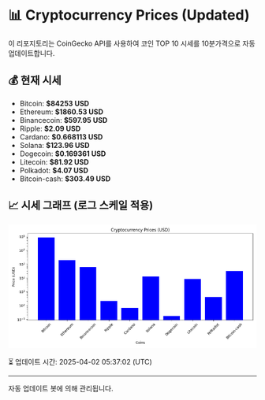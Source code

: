 
# 📊 Cryptocurrency Prices (Updated)

이 리포지토리는 CoinGecko API를 사용하여 코인 TOP 10 시세를 10분가격으로 자동 업데이트합니다.

## 💰 현재 시세
- Bitcoin: **$84253 USD**
- Ethereum: **$1860.53 USD**
- Binancecoin: **$597.95 USD**
- Ripple: **$2.09 USD**
- Cardano: **$0.668113 USD**
- Solana: **$123.96 USD**
- Dogecoin: **$0.169361 USD**
- Litecoin: **$81.92 USD**
- Polkadot: **$4.07 USD**
- Bitcoin-cash: **$303.49 USD**

## 📈 시세 그래프 (로그 스케일 적용)
![Crypto Prices](crypto_prices.png)

⏳ 업데이트 시간: 2025-04-02 05:37:02 (UTC)

---
자동 업데이트 봇에 의해 관리됩니다.
